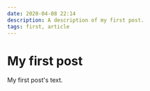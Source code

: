```yaml
---
date: 2020-04-08 22:14
description: A description of my first post.
tags: first, article
---
```

# My first post

My first post's text.
